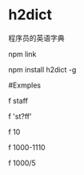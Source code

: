 # h2dict
程序员的英语字典

npm link

npm install h2dict -g
 

#Exmples

f staff

f 'st?ff'

f 10

f 1000-1110

f 1000/5
